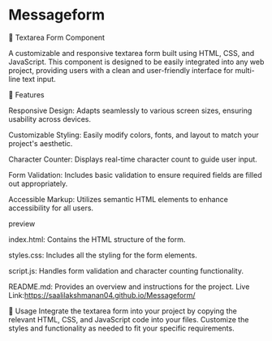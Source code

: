 # Messageform
📝 Textarea Form Component

A customizable and responsive textarea form built using HTML, CSS, and JavaScript. This component is designed to be easily integrated into any web project, providing users with a clean and user-friendly interface for multi-line text input.

📌 Features

Responsive Design: Adapts seamlessly to various screen sizes, ensuring usability across devices.

Customizable Styling: Easily modify colors, fonts, and layout to match your project's aesthetic.

Character Counter: Displays real-time character count to guide user input.

Form Validation: Includes basic validation to ensure required fields are filled out appropriately.

Accessible Markup: Utilizes semantic HTML elements to enhance accessibility for all users.

preview

index.html: Contains the HTML structure of the form.

styles.css: Includes all the styling for the form elements.

script.js: Handles form validation and character counting functionality.

README.md: Provides an overview and instructions for the project.
Live Link:https://saalilakshmanan04.github.io/Messageform/

📌 Usage Integrate the textarea form into your project by copying the relevant HTML, CSS, and JavaScript code into your files. Customize the styles and functionality as needed to fit your specific requirements.
